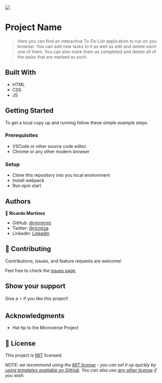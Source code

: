 ![](https://img.shields.io/badge/Microverse-blueviolet)

# Project Name

> Here you can find an interactive To-Do List application to run on you browser. You can add new tasks to it as well as edit and delete each one of them. You can also mark them as completed and delete all of the tasks that are marked as such. 


## Built With

- HTML
- CSS
- JS

## Getting Started

To get a local copy up and running follow these simple example steps.

### Prerequisites
- VSCode or other source code editor
- Chrome or any other modern browser

### Setup
- Clone this repository into you local environment
- Install webpack
- Run npm start

## Authors

👤 **Ricardo Martínez**

- GitHub: [@rmrmrmr](https://github.com/rmrmrmr)
- Twitter: [@ricmtza](https://twitter.com/ricmtza)
- LinkedIn: [LinkedIn](https://www.linkedin.com/in/ricardomtz7714/)

## 🤝 Contributing

Contributions, issues, and feature requests are welcome!

Feel free to check the [issues page](../../issues/).

## Show your support

Give a ⭐️ if you like this project!

## Acknowledgments

- Hat tip to the Microverse Project

## 📝 License

This project is [MIT](./LICENSE) licensed.

_NOTE: we recommend using the [MIT license](https://choosealicense.com/licenses/mit/) - you can set it up quickly by [using templates available on GitHub](https://docs.github.com/en/communities/setting-up-your-project-for-healthy-contributions/adding-a-license-to-a-repository). You can also use [any other license](https://choosealicense.com/licenses/) if you wish._